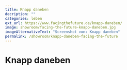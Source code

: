 ```yaml
---
title: Knapp daneben
decription: ""
categories: leben
ext_url: https://www.facingthefuture.de/knapp-daneben/
image: showroom/facing-the-future-knapp-daneben.jpg
imageAlternativeText: "Screenshot von: Knapp daneben"
permalink: /showroom/knapp-daneben-facing-the-future
---
```


# Knapp daneben
